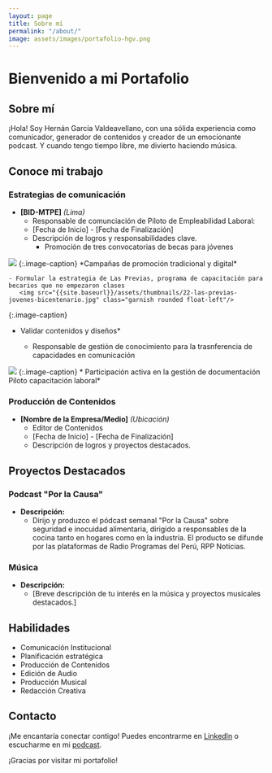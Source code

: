 ```yaml
---
layout: page
title: Sobre mí
permalink: "/about/"
image: assets/images/portafolio-hgv.png
---
```


# Bienvenido a mi Portafolio

## Sobre mí

¡Hola! Soy Hernán García Valdeavellano, con una sólida experiencia como comunicador, generador de contenidos y creador de un emocionante podcast. Y cuando tengo tiempo libre, me divierto haciendo música.

## Conoce mi trabajo

### Estrategias de comunicación
- **[BID-MTPE]** *(Lima)*
  - Responsable de comunciación de Piloto de Empleabilidad Laboral: 
  - [Fecha de Inicio] - [Fecha de Finalización]
  - Descripción de logros y responsabilidades clave.
    - Promoción de tres convocatorias de becas para jóvenes
 <img src="{{site.baseurl}}/assets/thumbnails/22-consultoria-beca.jpg" class="garnish rounded float-left"/>
{:.image-caption}
*Campañas de promoción tradicional y digital*

    - Formular la estrategia de Las Previas, programa de capacitación para becarios que no empezaron clases
       <img src="{{site.baseurl}}/assets/thumbnails/22-las-previas-jovenes-bicentenario.jpg" class="garnish rounded float-left"/>
 {:.image-caption}
* Validar contenidos y diseños*

   - Responsable de gestión de conocimiento para la trasnferencia de capacidades en comunicación
 <img src="{{site.baseurl}}/assets/thumbnails/22-documentacion-piloto-capacitacion-laboral-BID-MTPE.jpg" class="garnish rounded float-left"/>
{:.image-caption}
* Participación activa en la gestión de documentación Piloto capacitación laboral*

### Producción de Contenidos

- **[Nombre de la Empresa/Medio]** *(Ubicación)*
  - Editor de Contenidos
  - [Fecha de Inicio] - [Fecha de Finalización]
  - Descripción de logros y proyectos destacados.

## Proyectos Destacados

### Podcast "Por la Causa"

- **Descripción:**
  - Dirijo y produzco el pódcast semanal "Por la Causa" sobre seguridad e inocuidad alimentaria, dirigido a responsables de la cocina tanto en hogares como en la industria. El producto se difunde por las plataformas de Radio Programas del Perú, RPP Noticias.
    
### Música

- **Descripción:**
  - [Breve descripción de tu interés en la música y proyectos musicales destacados.]

## Habilidades

- Comunicación Institucional
- Planificación estratégica
- Producción de Contenidos
- Edición de Audio
- Producción Musical
- Redacción Creativa

## Contacto

¡Me encantaría conectar contigo! Puedes encontrarme en [LinkedIn](https://www.linkedin.com/in/hernangarciavaldeavellano/) o escucharme en mi [podcast](https://rpp.pe/audio/podcast/por-la-causa).

¡Gracias por visitar mi portafolio!

